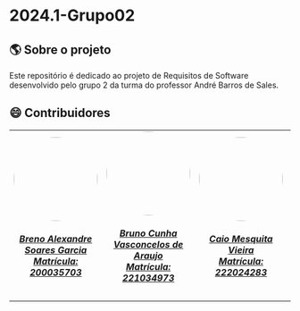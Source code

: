 # 2024.1-Grupo02

## :earth_americas: Sobre o projeto
   Este repositório é dedicado ao projeto de Requisitos de Software desenvolvido pelo grupo 2 da turma do professor André Barros de Sales.

## :smile: Contribuidores
<center>
<table style="margin-left: auto; margin-right: auto;">
    <tr>
        <td align="center">
            <a href="https://github.com/brenoalexandre0">
                <img style="border-radius: 50%;" src="https://github.com/brenoalexandre0.png" width="150px;"/>
                <h5 class="text-center">Breno Alexandre Soares Garcia <br> Matrícula: 200035703</h5>
            </a>
        </td>
        <td align="center">
            <a href="https://github.com/brunocva">
                <img style="border-radius: 50%;" src="https://github.com/brunocva.png" width="150px;"/>
                <h5 class="text-center">Bruno Cunha Vasconcelos de Araujo <br> Matrícula: 221034973</h5>
            </a>
        </td>
       <td align="center">
            <a href="https://github.com/caiomesvie">
                <img style="border-radius: 50%;" src="https://github.com/caiomesvie.png" width="150px;"/>
                <h5 class="text-center"> Caio Mesquita Vieira <br> Matrícula: 222024283</h5>
            </a>
        </td>
      <td align="center">
            <a href="https://github.com/Paxxaglia">
                <img style="border-radius: 50%;" src="https://github.com/Paxxaglia.png" width="150px;"/>
                <h5 class="text-center"> Iago Passaglia Perereia <br> Matrícula: 221037670</h5>
            </a>
        </td>
      <td align="center">
            <a href="https://github.com/SkywalkerSupreme">
                <img style="border-radius: 50%;" src="https://github.com/SkywalkerSupreme.png" width="150px;"/>
                <h5 class="text-center">Larissa Stefane Barboza Santos <br> Matrícula: 211039573</h5>
            </a>
        </td>
      <td align="center">
            <a href="https://github.com/LuaMedeiros">
                <img style="border-radius: 50%;" src="https://github.com/LuaMedeiros.png" width="150px;"/>
                <h5 class="text-center"> Luana de Lima Medeiros <br> Matrícula: 190091444</h5>
            </a>
        </td>
      <td align="center">
            <a href="https://github.com/Izarias">
                <img style="border-radius: 50%;" src="https://github.com/Izarias.png" width="150px;"/>
                <h5 class="text-center"> Pedro Augusto Dourado Izarias <br> Matrícula: 200062620</h5>
            </a>
        </td>
      
</table>
